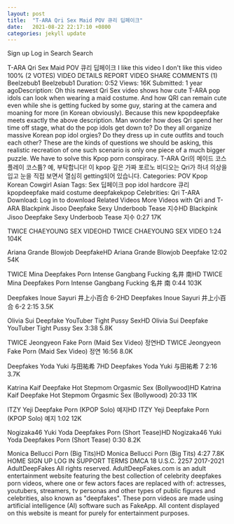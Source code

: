 ```yaml
---
layout: post
title:  "T-ARA Qri Sex Maid POV 큐리 딥페이크"
date:   2021-08-22 22:17:10 +0800
categories: jekyll update
---
```

Sign up
Log in
Search
Search

T-ARA Qri Sex Maid POV 큐리 딥페이크
I like this video
I don't like this video
100% (2 VOTES)
VIDEO DETAILS
REPORT VIDEO
SHARE
COMMENTS (1)
Beelzebub1
Beelzebub1
Duration: 0:52 Views: 16K Submitted: 1 year agoDescription: Oh this newest Qri Sex video shows how cute T-ARA pop idols can look when wearing a maid costume. And how QRI can remain cute even while she is getting fucked by some guy, staring at the camera and moaning for more (in Korean obviously). Because this new kpopdeepfake meets exactly the above description. Man wonder how does Qri spend her time off stage, what do the pop idols get down to? Do they all organize massive Korean pop idol orgies? Do they dress up in cute outfits and touch each other? These are the kinds of questions we should be asking, this realistic recreation of one such scenario is only one piece of a much bigger puzzle. We have to solve this Kpop porn conspiracy. T-ARA Qri의 메이드 코스 플레이 코스튬? 예, 부탁합니다! 이 kpop 깊은 가짜 포르노 비디오는 Qri가 하녀 의상을 입고 눈을 직접 보면서 열심히 getting되어 있습니다. Categories: POV Kpop Korean Cowgirl Asian Tags: Sex 딥페이크 pop idol hardcore 큐리 kpopdeepfake maid costume deepfakekpop Celebrities: Qri T-ARA Download: Log in to download
Related Videos
More Videos with Qri and T-ARA
Blackpink Jisoo Deepfake Sexy Underboob Tease 지수HD
Blackpink Jisoo Deepfake Sexy Underboob Tease 지수
0:27
17K
 
TWICE CHAEYOUNG SEX VIDEOHD
TWICE CHAEYOUNG SEX VIDEO
1:24
104K
 
Ariana Grande Blowjob DeepfakeHD
Ariana Grande Blowjob Deepfake
12:02
54K
 
TWICE Mina Deepfakes Porn Intense Gangbang Fucking 名井 南HD
TWICE Mina Deepfakes Porn Intense Gangbang Fucking 名井 南
0:44
103K
 
Deepfakes Inoue Sayuri 井上小百合 6-2HD
Deepfakes Inoue Sayuri 井上小百合 6-2
2:15
3.5K
 
Olivia Sui Deepfake YouTuber Tight Pussy SexHD
Olivia Sui Deepfake YouTuber Tight Pussy Sex
3:38
5.8K
 
TWICE Jeongyeon Fake Porn (Maid Sex Video) 정연HD
TWICE Jeongyeon Fake Porn (Maid Sex Video) 정연
16:56
8.0K
 
Deepfakes Yoda Yuki 与田祐希 7HD
Deepfakes Yoda Yuki 与田祐希 7
2:16
3.7K
 
Katrina Kaif Deepfake Hot Stepmom Orgasmic Sex (Bollywood)HD
Katrina Kaif Deepfake Hot Stepmom Orgasmic Sex (Bollywood)
20:33
11K
 
ITZY Yeji Deepfake Porn (KPOP Solo) 예지HD
ITZY Yeji Deepfake Porn (KPOP Solo) 예지
1:02
12K
 
Nogizaka46 Yuki Yoda Deepfakes Porn (Short Tease)HD
Nogizaka46 Yuki Yoda Deepfakes Porn (Short Tease)
0:30
8.2K
 
Monica Bellucci Porn (Big Tits)HD
Monica Bellucci Porn (Big Tits)
4:27
7.8K
HOME
SIGN UP
LOG IN
SUPPORT
TERMS
DMCA
18 U.S.C. 2257
2017-2021
AdultDeepFakes
All rights reserved.
AdultDeepFakes.com is an adult entertainment website featuring the best collection of celebrity deepfakes porn videos, where one or few actors faces are replaced with of: actresses, youtubers, streamers, tv personas and other types of public figures and celebrities, also known as "deepfakes". These porn videos are made using artificial intelligence (AI) software such as FakeApp.
All content displayed on this website is meant for purely for entertainment purposes.
